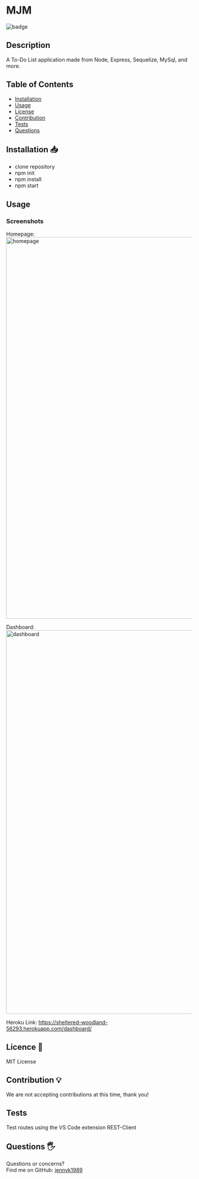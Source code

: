 # MJM
![badge](https://img.shields.io/badge/License-MIT-blue)
## Description
A To-Do List application made from Node, Express, Sequelize, MySql, and more. 
## Table of Contents 
* [Installation](#Installation)
* [Usage](#Usage)
* [License](#License)
* [Contribution](#Contribution)
* [Tests](#Tests)
* [Questions](#Questions)
## Installation 📥
* clone repository
* npm init
* npm install
* npm start
## Usage
### Screenshots
Homepage: 
<img width="1031" alt="homepage" src="https://user-images.githubusercontent.com/92952780/154592046-5f767de8-83a2-4f69-8796-7ac48ef592e3.png">

Dashboard:
<img width="1037" alt="dashboard" src="https://user-images.githubusercontent.com/92952780/154592042-4eb442b3-c2f2-4ced-b675-461c39dcc892.png">

Heroku Link: 
https://sheltered-woodland-56293.herokuapp.com/dashboard/
## Licence 📃
MIT License
## Contribution 💡
We are not accepting contributions at this time, thank you!
## Tests
Test routes using the VS Code extension REST-Client 
## Questions 🖐️
Questions or concerns? </br>
Find me on GitHub: [jennyk1989](https://github.com/jennyk1989)
